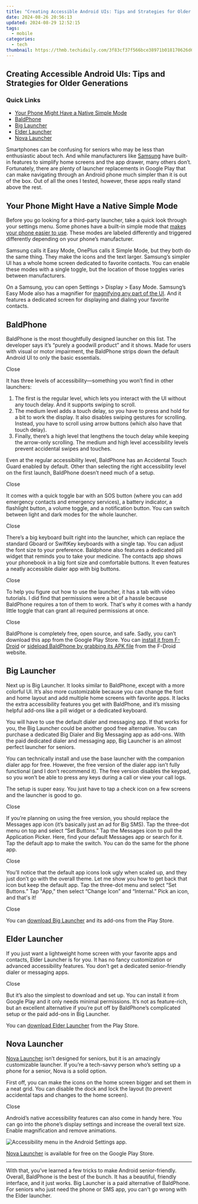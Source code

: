 ```yaml
---
title: "Creating Accessible Android UIs: Tips and Strategies for Older Generations"
date: 2024-08-26 20:56:13
updated: 2024-08-29 12:52:15
tags:
  - mobile
categories:
  - tech
thumbnail: https://thmb.techidaily.com/3f83cf37f566bce38971b018170626d6e67c9f875eec12a8f86b696a3d6ea101.jpg
---
```


## Creating Accessible Android UIs: Tips and Strategies for Older Generations

### Quick Links

* [Your Phone Might Have a Native Simple Mode](https://digital-screen-recording.techidaily.com/updated-essential-10-online-collaboration-tools-ensuring-privacy/)
* [BaldPhone](https://screen-mirroring-recording.techidaily.com/in-2024-how-to-ensure-your-virtual-meetings-are-documented/)
* [Big Launcher](https://instagram-video-recordings.techidaily.com/instagrams-secret-weapon-tailoring-photos-to-standout-highlights/)
* [Elder Launcher](https://change-location.techidaily.com/hacks-to-do-pokemon-go-trainer-battles-for-samsung-galaxy-m54-5g-drfone-by-drfone-virtual-android/)
* [Nova Launcher](https://remote-screen-capture.techidaily.com/updated-2024-approved-maximize-learning-mac-methods-to-document-lectures/)

 Smartphones can be confusing for seniors who may be less than enthusiastic about tech. And while manufacturers like [Samsung](https://iphone-transfer.techidaily.com/in-2024-how-to-transfer-data-from-apple-iphone-12-to-new-iphone-15-drfone-by-drfone-transfer-from-ios/) have built-in features to simplify home screens and the app drawer, many others don’t. Fortunately, there are plenty of launcher replacements in Google Play that can make navigating through an Android phone much simpler than it is out of the box. Out of all the ones I tested, however, these apps really stand above the rest.

##  Your Phone Might Have a Native Simple Mode

 Before you go looking for a third-party launcher, take a quick look through your settings menu. Some phones have a built-in simple mode that [makes your phone easier to use](https://activate-lock.techidaily.com/in-2024-the-ultimate-guide-to-unlocking-apple-watch-or-iphone-13-mini-from-icloud-by-drfone-ios/). These modes are labeled differently and triggered differently depending on your phone’s manufacturer.

 Samsung calls it Easy Mode, OnePlus calls it Simple Mode, but they both do the same thing. They make the icons and the text larger. Samsung’s simpler UI has a whole home screen dedicated to favorite contacts. You can enable these modes with a single toggle, but the location of those toggles varies between manufacturers.

 On a Samsung, you can open Settings > Display > Easy Mode. Samsung’s Easy Mode also has a magnifier for [magnifying any part of the UI](https://video-screen-grab.techidaily.com/new-2024-approved-from-play-to-pause-save-games-via-obs/). And it features a dedicated screen for displaying and dialing your favorite contacts.

##  BaldPhone

 BaldPhone is the most thoughtfully designed launcher on this list. The developer says it’s “purely a goodwill product” and it shows. Made for users with visual or motor impairment, the BaldPhone strips down the default Android UI to only the basic essentials.

Close 

 It has three levels of accessibility—something you won’t find in other launchers:

1. The first is the regular level, which lets you interact with the UI without any touch delay. And it supports swiping to scroll.
2. The medium level adds a touch delay, so you have to press and hold for a bit to work the display. It also disables swiping gestures for scrolling. Instead, you have to scroll using arrow buttons (which also have that touch delay).
3. Finally, there’s a high level that lengthens the touch delay while keeping the arrow-only scrolling. The medium and high level accessibility levels prevent accidental swipes and touches.

 Even at the regular accessibility level, BaldPhone has an Accidental Touch Guard enabled by default. Other than selecting the right accessibility level on the first launch, BaldPhone doesn’t need much of a setup.

Close 

 It comes with a quick toggle bar with an SOS button (where you can add emergency contacts and emergency services), a battery indicator, a flashlight button, a volume toggle, and a notification button. You can switch between light and dark modes for the whole launcher.

Close 

 There’s a big keyboard built right into the launcher, which can replace the standard Gboard or SwiftKey keyboards with a single tap. You can adjust the font size to your preference. Baldphone also features a dedicated pill widget that reminds you to take your medicine. The contacts app shows your phonebook in a big font size and comfortable buttons. It even features a neatly accessible dialer app with big buttons.

Close 

 To help you figure out how to use the launcher, it has a tab with video tutorials. I did find that permissions were a bit of a hassle because BaldPhone requires a ton of them to work. That's why it comes with a handy little toggle that can grant all required permissions at once.

Close 

 BaldPhone is completely free, open source, and safe. Sadly, you can’t download this app from the Google Play Store. You can [install it from F-Droid](https://f-droid.org/en/packages/com.bald.uriah.baldphone/) or [sideload BaldPhone by grabbing its APK file](https://facebook-video-content.techidaily.com/updated-unlock-premium-quality-streaming-on-the-worlds-largest-network/) from the F-Droid website.

##  Big Launcher

 Next up is Big Launcher. It looks similar to BaldPhone, except with a more colorful UI. It’s also more customizable because you can change the font and home layout and add multiple home screens with favorite apps. It lacks the extra accessibility features you get with BaldPhone, and it’s missing helpful add-ons like a pill widget or a dedicated keyboard.

 You will have to use the default dialer and messaging app. If that works for you, the Big Launcher could be another good free alternative. You can purchase a dedicated Big Dialer and Big Messaging app as add-ons. With the paid dedicated dialer and messaging app, Big Launcher is an almost perfect launcher for seniors.

 You can technically install and use the base launcher with the companion dialer app for free. However, the free version of the dialer app isn’t fully functional (and I don’t recommend it). The free version disables the keypad, so you won’t be able to press any keys during a call or view your call logs.

 The setup is super easy. You just have to tap a check icon on a few screens and the launcher is good to go.

Close 

 If you’re planning on using the free version, you should replace the Messages app icon (it’s basically just an ad for Big SMS). Tap the three-dot menu on top and select “Set Buttons.” Tap the Messages icon to pull the Application Picker. Here, find your default Messages app or search for it. Tap the default app to make the switch. You can do the same for the phone app.

Close 

 You’ll notice that the default app icons look ugly when scaled up, and they just don’t go with the overall theme. Let me show you how to get back that icon but keep the default app. Tap the three-dot menu and select “Set Buttons.” Tap "App," then select “Change Icon” and “Internal.” Pick an icon, and that's it!

Close 

 You can [download Big Launcher](https://www.anrdoezrs.net/links/3607085/type/dlg/sid/UUhtgUeUpU218318/https://play.google.com/store/apps/details?id=name.kunes.android.launcher.demo&hl=en) and its add-ons from the Play Store.

##  Elder Launcher

 If you just want a lightweight home screen with your favorite apps and contacts, Elder Launcher is for you. It has no fancy customization or advanced accessibility features. You don’t get a dedicated senior-friendly dialer or messaging apps.

Close 

 But it’s also the simplest to download and set up. You can install it from Google Play and it only needs minimal permissions. It’s not as feature-rich, but an excellent alternative if you’re put off by BaldPhone’s complicated setup or the paid add-ons in Big Launcher.

 You can [download Elder Launcher](https://www.anrdoezrs.net/links/3607085/type/dlg/sid/UUhtgUeUpU218318/https://play.google.com/store/apps/details?id=xyz.arjunsinh.elderlauncher&hl=en) from the Play Store.

##  Nova Launcher

[Nova Launcher](https://snapchat-videos.techidaily.com/new-2024-approved-vocal-ventures-merging-music-and-video-on-snapchat/) isn’t designed for seniors, but it is an amazingly customizable launcher. If you’re a tech-savvy person who’s setting up a phone for a senior, Nova is a solid option.

 First off, you can make the icons on the home screen bigger and set them in a neat grid. You can disable the dock and lock the layout (to prevent accidental taps and changes to the home screen).

Close 

 Android’s native accessibility features can also come in handy here. You can go into the phone’s display settings and increase the overall text size. Enable magnification and remove animations.

![Accessibility menu in the Android Settings app.](https://static1.howtogeekimages.com/wordpress/wp-content/uploads/2024/06/screenshot_2024-06-28-20-04-52-394_com-android-settings-1.jpg) 

[Nova Launcher](https://www.anrdoezrs.net/links/3607085/type/dlg/sid/UUhtgUeUpU218318/https://play.google.com/store/apps/details?id=com.teslacoilsw.launcher&hl=en) is available for free on the Google Play Store.

---

 With that, you’ve learned a few tricks to make Android senior-friendly. Overall, BaldPhone is the best of the bunch. It has a beautiful, friendly interface, and it just works. Big Launcher is a paid alternative of BaldPhone. For seniors who just need the phone or SMS app, you can't go wrong with the Elder launcher.

<ins class="adsbygoogle"
     style="display:block"
     data-ad-format="autorelaxed"
     data-ad-client="ca-pub-7571918770474297"
     data-ad-slot="1223367746"></ins>



<ins class="adsbygoogle"
     style="display:block"
     data-ad-client="ca-pub-7571918770474297"
     data-ad-slot="8358498916"
     data-ad-format="auto"
     data-full-width-responsive="true"></ins>
